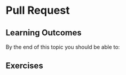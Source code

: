 # Pull Request


## Learning Outcomes

By the end of this topic you should be able to:


## Exercises
